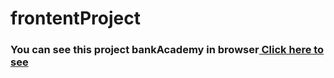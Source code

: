 # frontentProject

<h3>You can see this project bankAcademy in browser<a href='https://umarovsafarbek.github.io/frontentProjects/bankAcademy/index.html'> Click here to see </a></h3>
